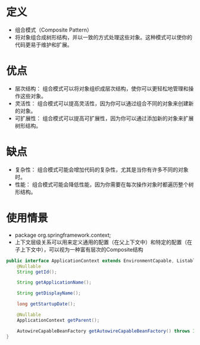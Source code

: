 # 定义
+ 组合模式（Composite Pattern）
+ 将对象组合成树形结构，并以一致的方式处理这些对象。这种模式可以使你的代码更易于维护和扩展。

# 优点
+ 层次结构： 组合模式可以将对象组织成层次结构，使你可以更轻松地管理和操作这些对象。
+ 灵活性： 组合模式可以提高灵活性，因为你可以通过组合不同的对象来创建新的对象。
+ 可扩展性： 组合模式可以提高可扩展性，因为你可以通过添加新的对象来扩展树形结构。

# 缺点
+ 复杂性： 组合模式可能会增加代码的复杂性，尤其是当你有许多不同的对象时。
+ 性能： 组合模式可能会降低性能，因为你需要在每次操作对象时都遍历整个树形结构。

# 使用情景
+ package org.springframework.context;
+ 上下文层级关系可以用来定义通用的配置（在父上下文中）和特定的配置（在子上下文中），可以视为一种富有层次的Composite结构
```java
public interface ApplicationContext extends EnvironmentCapable, ListableBeanFactory, HierarchicalBeanFactory, MessageSource, ApplicationEventPublisher, ResourcePatternResolver {
    @Nullable
    String getId();

    String getApplicationName();

    String getDisplayName();

    long getStartupDate();

    @Nullable
    ApplicationContext getParent();

    AutowireCapableBeanFactory getAutowireCapableBeanFactory() throws IllegalStateException;
}
```